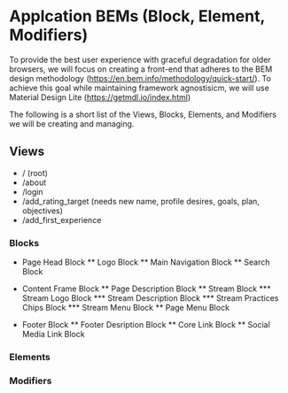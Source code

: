 # Applcation BEMs (Block, Element, Modifiers)

To provide the best user experience with graceful degradation for older browsers, we will focus on creating a front-end that adheres to the BEM design methodology (https://en.bem.info/methodology/quick-start/). To achieve this goal while maintaining framework agnostisicm, we will use Material Design Lite (https://getmdl.io/index.html)

The following is a short list of the Views, Blocks, Elements, and Modifiers we will be creating and managing.

## Views

* / (root)
* /about
* /login
* /add_rating_target (needs new name, profile desires, goals, plan, objectives)
* /add_first_experience

### Blocks

* Page Head Block
** Logo Block
** Main Navigation Block
** Search Block

* Content Frame Block
** Page Description Block
** Stream Block
*** Stream Logo Block
*** Stream Description Block
*** Stream Practices Chips Block
*** Stream Menu Block
** Page Menu Block


* Footer Block
** Footer Desription Block
** Core Link Block
** Social Media Link Block

### Elements

### Modifiers